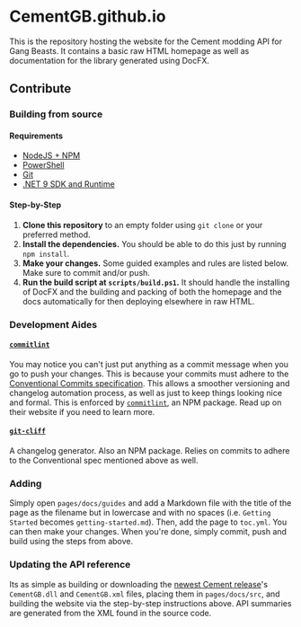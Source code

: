 # CementGB.github.io

This is the repository hosting the website for the Cement modding API for Gang Beasts. It contains a basic raw HTML homepage as well as documentation for the library generated using DocFX.

## Contribute

### Building from source

#### Requirements

- [NodeJS + NPM](https://nodejs.org)
- [PowerShell](https://learn.microsoft.com/en-us/powershell/scripting/install/installing-powershell-on-windows?view=powershell-7.5#install-as-a-net-global-tool) 
- [Git](https://git-scm.com/)
- [.NET 9 SDK and Runtime](https://dotnet.microsoft.com/en-us/download/dotnet/9.0)

#### Step-by-Step

1. **Clone this repository** to an empty folder using `git clone` or your preferred method.
2. **Install the dependencies.** You should be able to do this just by running `npm install`.
3. **Make your changes.** Some guided examples and rules are listed below. Make sure to commit and/or push.
4. **Run the build script at `scripts/build.ps1`.** It should handle the installing of DocFX and the building and packing of both the homepage and the docs automatically for then deploying elsewhere in raw HTML.

### Development Aides

#### [`commitlint`](https://commitlint.js.org/)

You may notice you can't just put anything as a commit message when you go to push your changes. This is because your commits must adhere to the [Conventional Commits specification](https://www.conventionalcommits.org/en/v1.0.0/#summary). This allows a smoother versioning and changelog automation process, as well as just to keep things looking nice and formal. This is enforced by [`commitlint`](https://commitlint.js.org/), an NPM package. Read up on their website if you need to learn more.

#### [`git-cliff`](https://git-cliff.org/)

A changelog generator. Also an NPM package. Relies on commits to adhere to the Conventional spec mentioned above as well.

### Adding 

Simply open `pages/docs/guides` and add a Markdown file with the title of the page as the filename but in lowercase and with no spaces (i.e. `Getting Started` becomes `getting-started.md`). Then, add the page to `toc.yml`. You can then make your changes. When you're done, simply commit, push and build using the steps from above.

### Updating the API reference

Its as simple as building or downloading the [newest Cement release](https://github.com/CementGB-4-0/CementSource/releases/latest)'s `CementGB.dll` and `CementGB.xml` files, placing them in `pages/docs/src`, and building the website via the step-by-step instructions above. API summaries are generated from the XML found in the source code.